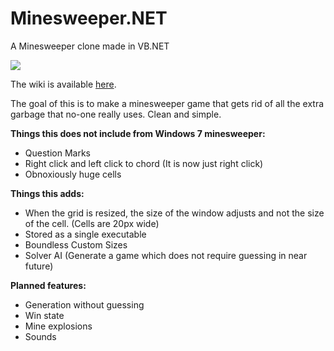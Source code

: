 # Minesweeper.NET
A Minesweeper clone made in VB.NET

<img src="https://www.dropbox.com/s/sqbup9fkapic1g7/screenshot.png?dl=1"></img>

The wiki is available [here](https://github.com/redmechanic/Minesweeper.NET/wiki).

The goal of this is to make a minesweeper game that gets rid of all the extra garbage that no-one really uses. Clean and simple.

<b>Things this does not include from Windows 7 minesweeper:</b>
 - Question Marks
 - Right click and left click to chord (It is now just right click)
 - Obnoxiously huge cells

<b>Things this adds:</b>
 - When the grid is resized, the size of the window adjusts and not the size of the cell. (Cells are 20px wide)
 - Stored as a single executable
 - Boundless Custom Sizes
 - Solver AI (Generate a game which does not require guessing in near future)

<b>Planned features:</b>
 - Generation without guessing
 - Win state
 - Mine explosions
 - Sounds
